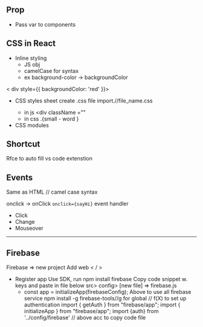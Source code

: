 ## Prop
- Pass var to components
## CSS in React
- Inline styling
    - JS obj
    - camelCase for syntax
    - ex background-color -> backgroundColor 

 < div style={{ backgroundColor: 'red' }}>   
- CSS styles sheet
create .css file
import./<path>/file_name.css
	-	in js <div	className ="<cname>"
	-	in css .<cname>{small - word	}
- CSS modules

## Shortcut
Rfce to auto fill vs code extenstion

## Events 
Same as HTML // camel case syntax

onclick -> onClick
`onclick={sayHi}`
event handler 
- Click
- Change 
- Mouseover 

---
## Firebase
Firebase => new project
Add web < / >
- Register app
Use SDK, run npm install firebase
Copy code snippet w. keys and paste in file below
src> config> [new file] => firebase.js
	- const app = initializeApp(firebaseConfig);
	Above to use all firebase service
	npm install  -g firebase-tools//g for global
// f(X)	 to set up authentication
import { getAuth } from "firebase/app";
import { initializeApp } from "firebase/app";
import {auth} from '../config/firebase'
// above acc to copy code file 

	